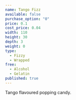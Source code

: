 ```yaml
---
name: Tango Fizz
available: false
purchase_option: "0"
price: 0.1
cost_price: 0.04
width: 110
height: 30
depth: 3
weight: 0
type: 
  - Fizzy
  - Wrapped
free: 
  - Alcohol
  - Gelatin
published: true
---
```

Tango flavoured popping candy.